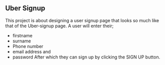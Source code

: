 ## Uber Signup
This project is about designing a user signup page that looks so much like
that of the Uber-signup page.
A user will enter their;
* firstname
* surname
* Phone number
* email address and
* password
After which they can sign up by clicking the SIGN UP button.